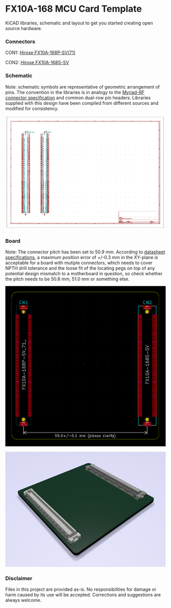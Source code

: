 # FX10A-168 MCU Card Template #

KiCAD libraries, schematic and layout to get you started creating open source hardware.

### Connectors ###

CON1: [Hirose FX10A-168P-SV(71)](https://www.hirose.com/product/p/CL0570-0044-8-71?lang=en)

CON2: [Hirose FX10A-168S-SV](https://www.hirose.com/product/p/CL0570-0244-7-00?lang=en)

### Schematic ###

Note: schematic symbols are representative of geometric arrangement of pins. The convention in the libraries is in analogy to the [Myriad-RF connector specification](https://wiki.myriadrf.org/RFDIO) and common dual-row pin headers. Libraries supplied with this design have been compiled from different sources and modified for consistency.

![schematic view](doc/20200531_sch.png)

### Board ###

Note: The connector pitch has been set to 50.9 mm. According to [datasheet specifications](http://www.farnell.com/datasheets/2691101.pdf), a maximum position error of +/-0.3 mm in the XY-plane is acceptable for a board with mutiple connectors, which needs to cover NPTH drill tolerance and the loose fit of the locating pegs on top of any potential design mismatch to a motherboard in question, so check whether the pitch needs to be 50.8 mm, 51.0 mm or something else. 

![layout view](doc/20200531_board.png)

![layout view](doc/20200531_render_i.png)

### Disclaimer ###

Files in this project are provided as-is. No responsibilities for damage or harm caused by its use will be accepted.
Corrections and suggestions are always welcome. 
